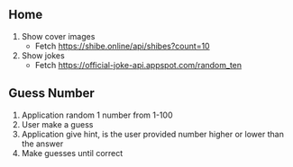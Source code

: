 ## Home
1. Show cover images
    - Fetch https://shibe.online/api/shibes?count=10
2. Show jokes
    - Fetch https://official-joke-api.appspot.com/random_ten

## Guess Number
1. Application random 1 number from 1-100
2. User make a guess
3. Application give hint, is the user provided number higher or lower than the answer
4. Make guesses until correct


